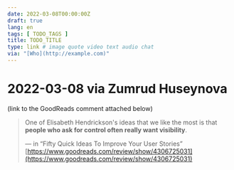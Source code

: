 ```yaml
---
date: 2022-03-08T00:00:00Z
draft: true
lang: en
tags: [ TODO_TAGS ]
title: TODO_TITLE
type: link # image quote video text audio chat
via: "[Who](http://example.com)"
---
```



# 2022-03-08 via Zumrud Huseynova
(link to the GoodReads comment attached below)


> One of Elisabeth Hendrickson's ideas that we like the most is that ****people who ask for control often really want visibility****.
> 
> — in “Fifty Quick Ideas To Improve Your User Stories”
[https://www.goodreads.com/review/show/4306725031](https://www.goodreads.com/review/show/4306725031)

